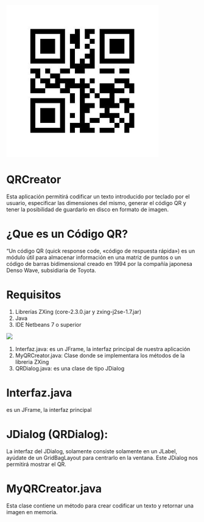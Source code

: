 <img src="https://raw.githubusercontent.com/marto-nieto-g16/QRCreator/master/QRCreator.png" />

# QRCreator
Esta aplicación permitirá codificar un texto introducido por teclado por el usuario,
especificar las dimensiones del mismo, generar el código QR y tener la posibilidad de 
guardarlo en disco en formato de imagen.

# ¿Que es un Código QR?

“Un código QR (quick response code, «código de respuesta rápida»)
es un módulo útil para almacenar información en una matriz de puntos
o un código de barras bidimensional creado en 1994 por la compañía japonesa Denso Wave, subsidiaria de Toyota.

# Requisitos
1. Librerías ZXing (core-2.3.0.jar y zxing-j2se-1.7.jar)
2. Java
3. IDE Netbeans 7 o superior

<img src="http://www.jc-mouse.net/wp-content/uploads/2015/02/qrcreator_project.gif" />

1. Interfaz.java: es un JFrame, la interfaz principal de nuestra aplicación
2. MyQRCreator.java: Clase donde se implementara los métodos de la libreria ZXing
3. QRDialog.java: es una clase de tipo JDialog

# Interfaz.java
  
es un JFrame, la interfaz principal

# JDialog (QRDialog):

La interfaz del JDialog, solamente consiste solamente en un JLabel, ayúdate de un GridBagLayout para centrarlo en la ventana. Este JDialog nos permitirá mostrar el QR.

# MyQRCreator.java

Esta clase contiene un método para crear codificar un texto y retornar una imagen en memoria.
